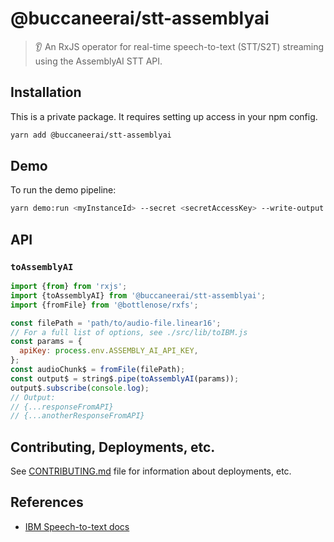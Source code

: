 # @buccaneerai/stt-assemblyai
> 👂 An RxJS operator for real-time speech-to-text (STT/S2T) streaming using the AssemblyAI STT API.

## Installation
This is a private package. It requires setting up access in your npm config.

```bash
yarn add @buccaneerai/stt-assemblyai
```

## Demo
To run the demo pipeline:
```bash
yarn demo:run <myInstanceId> --secret <secretAccessKey> --write-output
```

## API

### `toAssemblyAI`
```js
import {from} from 'rxjs';
import {toAssemblyAI} from '@buccaneerai/stt-assemblyai';
import {fromFile} from '@bottlenose/rxfs';

const filePath = 'path/to/audio-file.linear16';
// For a full list of options, see ./src/lib/toIBM.js
const params = {
  apiKey: process.env.ASSEMBLY_AI_API_KEY,
};
const audioChunk$ = fromFile(filePath);
const output$ = string$.pipe(toAssemblyAI(params));
output$.subscribe(console.log); 
// Output:
// {...responseFromAPI}
// {...anotherResponseFromAPI}
```

## Contributing, Deployments, etc.
See [CONTRIBUTING.md](https://github.com/buccaneerai/stt-assemblyai/blob/master/docs/CONTRIBUTING.md) file for information about deployments, etc.

## References
- [IBM Speech-to-text docs](https://cloud.ibm.com/docs/speech-to-text?topic=speech-to-text-websockets)
